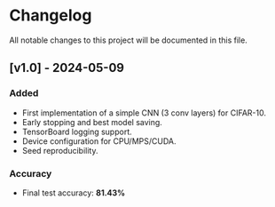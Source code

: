 # Changelog

All notable changes to this project will be documented in this file.

## [v1.0] - 2024-05-09
### Added
- First implementation of a simple CNN (3 conv layers) for CIFAR-10.
- Early stopping and best model saving.
- TensorBoard logging support.
- Device configuration for CPU/MPS/CUDA.
- Seed reproducibility.

### Accuracy
- Final test accuracy: **81.43%**